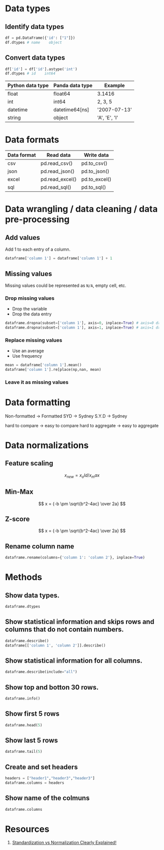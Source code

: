 # Data types

## Identify data types

```py
df = pd.DataFrame({'id': ["1"]})
df.dtypes # name    object
```

## Convert data types

```py
df['id'] = df['id'].astype('int')
df.dtypes # id    int64
```

| Python data type | Panda data type | Example       |
| ---------------- | --------------- |---------------|
| float            | float64         | 3.1416        |
| int              | int64           | 2, 3, 5       |
| datetime         | datetime64[ns]  | '2007-07-13'  |
| string           | object          | 'A', 'E', 'I' |

# Data formats

| Data format | Read data       | Write data    |
| ----------- | --------------- | ------------- |
| csv         | pd.read_csv()   | pd.to_csv()   |
| json        | pd.read_json()  | pd.to_json()  |
| excel       | pd.read_excel() | pd.to_excel() |
| sql         | pd.read_sql()   | pd.to_sql()   |


# Data wrangling / data cleaning / data pre-processing

## Add values

Add 1 to each entry of a column.

```py
dataframe['column 1'] = dataframe['column 1'] + 1
```

## Missing values

Missing values could be represented as `N/A`, empty cell, etc.

### Drop missing values

- Drop the variable
- Drop the data entry

```py
dataframe.dropna(subset=['column 1'], axis=0, inplace=True) # axis=0 drops the entire row
dataframe.dropna(subset=['column 1'], axis=1, inplace=True) # axis=1 drops the entire column
```

### Replace missing values

- Use an average
- Use frequency

```py
mean = dataframe['column 1'].mean()
dataframe['column 1'].re[place(np,nan, mean)
```

### Leave it as missing values


# Data formatting

Non-formatted -> Formatted
SYD -> Sydney
S.Y.D -> Sydney

hard to compare -> easy to compare
hard to aggregate -> easy to aggregate

# Data normalizations

## Feature scaling


$$
x_{new} = x_old/x_max
$$

## Min-Max

$$
x = {-b \pm \sqrt{b^2-4ac} \over 2a}
$$

## Z-score

$$
x = {-b \pm \sqrt{b^2-4ac} \over 2a}
$$




## Rename column name

```py
dataframe.rename(columns={'column 1': 'column 2'}, inplace=True)
```

# Methods

## Show data types.

```py
dataframe.dtypes
```

## Show statistical information and skips rows and columns that do not contain numbers.

```py
dataframe.describe()
dataframe[['column 1', 'column 2']].describe()
```

## Show statistical information for all columns.

```py
dataframe.describe(include="all")
```

## Show top and botton 30 rows.

```py
dataframe.info()
```

## Show first 5 rows

```py
dataframe.head(5)
```

## Show last 5 rows

```py
dataframe.tail(5)
```

## Create and set headers

```py
headers = ["header1","header3","header3"]
dataframe.columns = headers
```

## Show name of the colmuns

```py
dataframe.columns
```

# Resources

1. [Standardization vs Normalization Clearly Explained!](https://www.youtube.com/watch?v=sxEqtjLC0aM)
